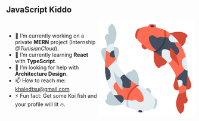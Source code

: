 ## JavaScript Kiddo

<img src="https://github.com/BangaFlow/BangaFlow/blob/master/images/koi_fish.png" align="right" width="256" height="256"/>

<br/>

- 🔭 I’m currently working on a private **MERN** project (Internship *@TunisianCloud*).
- 🌱 I’m currently learning **React** with **TypeScript**.
- 🤔 I’m looking for help with **Architecture Design**.
- 📫 How to reach me: khaledtsu@gmail.com
- ⚡ Fun fact: Get some Koi fish and your profile will lit 🔥.
